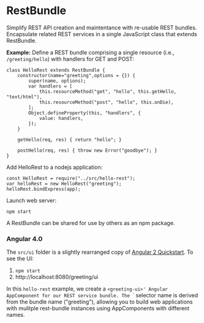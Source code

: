 # RestBundle
Simplify REST API creation and maintentance with re-usable REST bundles.
Encapsulate related REST services in a single JavaScript class that extends RestBundle.

**Example:** Define a REST bundle comprising a single resource (i.e., `/greeting/hello`)
with handlers for GET and POST:

```JS
class HelloRest extends RestBundle {
    constructor(name="greeting",options = {}) {
        super(name, options);
        var handlers = [
            this.resourceMethod("get", "hello", this.getHello, "text/html"),
            this.resourceMethod("post", "hello", this.onDie),
        ];
        Object.defineProperty(this, "handlers", {
            value: handlers,
        });
    }

    getHello(req, res) { return "hello"; }

    postHello(req, res) { throw new Error("goodbye"); }
}
```

Add HelloRest to a nodejs application:

```JS
const HelloRest = require("../src/hello-rest");
var helloRest = new HelloRest("greeting");
helloRest.bindExpress(app);

```

Launch web server:

```JS
npm start
```

A RestBundle can be shared for use by others as an npm package.

### Angular 4.0
The `src/ui` folder is a slightly rearranged copy of [Angular 2 Quickstart](https://github.com/angular/quickstart).
To see the UI:

1. `npm start`
1. http://localhost:8080/greeting/ui

In this `hello-rest` example, we create a `<greeting-ui>' Angular AppComponent for our REST service bundle.
The `<greeting-ui>` selector name is derived from the bundle name ("greeting"), allowing you to build web
applications with mulitple rest-bundle instances using AppComponents with different names.
